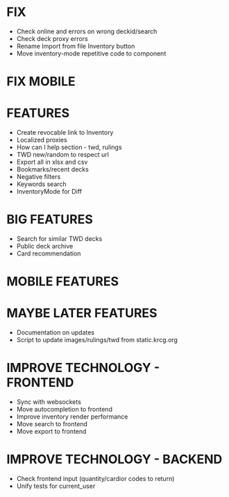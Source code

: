 # FIX
* Check online and errors on wrong deckid/search
* Check deck proxy errors
* Rename Import from file Inventory button
* Move inventory-mode repetitive code to component

# FIX MOBILE

# FEATURES
* Create revocable link to Inventory
* Localized proxies
* How can I help section - twd, rulings
* TWD new/random to respect url
* Export all in xlsx and csv
* Bookmarks/recent decks
* Negative filters
* Keywords search
* InventoryMode for Diff

# BIG FEATURES
* Search for similar TWD decks
* Public deck archive
* Card recommendation

# MOBILE FEATURES

# MAYBE LATER FEATURES
* Documentation on updates
* Script to update images/rulings/twd from static.krcg.org

# IMPROVE TECHNOLOGY - FRONTEND
* Sync with websockets
* Move autocompletion to frontend
* Improve inventory render performance
* Move search to frontend
* Move export to frontend

# IMPROVE TECHNOLOGY - BACKEND
* Check frontend input (quantity/cardior codes to return)
* Unify tests for current_user
